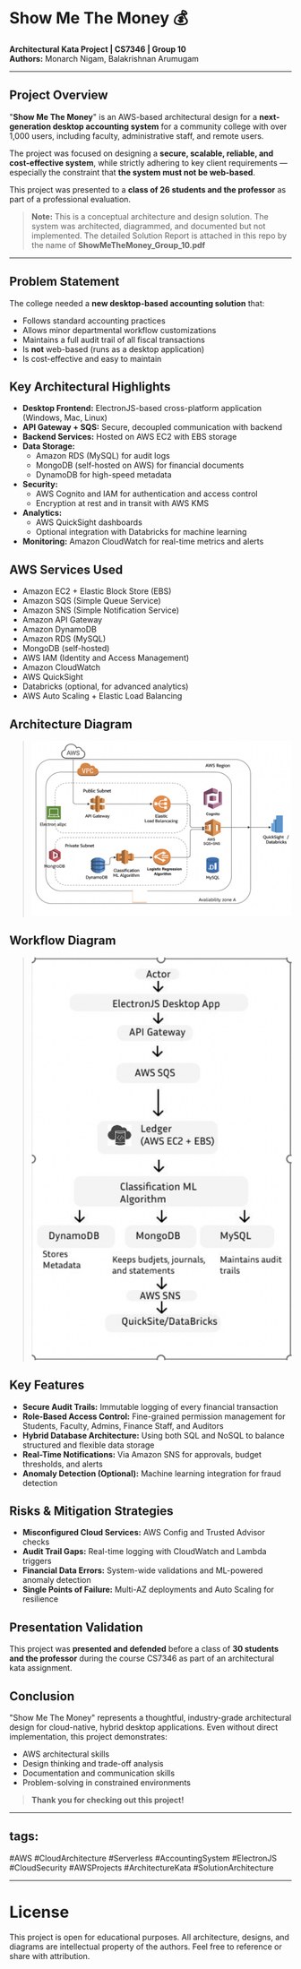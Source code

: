 # Show Me The Money 💰

**Architectural Kata Project | CS7346 | Group 10**  
**Authors:** Monarch Nigam, Balakrishnan Arumugam

---

## Project Overview

"**Show Me The Money**" is an AWS-based architectural design for a **next-generation desktop accounting system** for a community college with over 1,000 users, including faculty, administrative staff, and remote users.

The project was focused on designing a **secure, scalable, reliable, and cost-effective system**, while strictly adhering to key client requirements — especially the constraint that **the system must not be web-based**.

This project was presented to a **class of 26 students and the professor** as part of a professional evaluation.

> **Note:** This is a conceptual architecture and design solution. The system was architected, diagrammed, and documented but not implemented. The detailed Solution Report is attached in this repo by the name of **ShowMeTheMoney_Group_10.pdf** 

---

## Problem Statement

The college needed a **new desktop-based accounting solution** that:

- Follows standard accounting practices
- Allows minor departmental workflow customizations
- Maintains a full audit trail of all fiscal transactions
- Is **not** web-based (runs as a desktop application)
- Is cost-effective and easy to maintain


## Key Architectural Highlights

- **Desktop Frontend:** ElectronJS-based cross-platform application (Windows, Mac, Linux)
- **API Gateway + SQS:** Secure, decoupled communication with backend
- **Backend Services:** Hosted on AWS EC2 with EBS storage
- **Data Storage:**
  - Amazon RDS (MySQL) for audit logs
  - MongoDB (self-hosted on AWS) for financial documents
  - DynamoDB for high-speed metadata
- **Security:**
  - AWS Cognito and IAM for authentication and access control
  - Encryption at rest and in transit with AWS KMS
- **Analytics:**
  - AWS QuickSight dashboards
  - Optional integration with Databricks for machine learning
- **Monitoring:** Amazon CloudWatch for real-time metrics and alerts


## AWS Services Used

- Amazon EC2 + Elastic Block Store (EBS)
- Amazon SQS (Simple Queue Service)
- Amazon SNS (Simple Notification Service)
- Amazon API Gateway
- Amazon DynamoDB
- Amazon RDS (MySQL)
- MongoDB (self-hosted)
- AWS IAM (Identity and Access Management)
- Amazon CloudWatch
- AWS QuickSight
- Databricks (optional, for advanced analytics)
- AWS Auto Scaling + Elastic Load Balancing


## Architecture Diagram

> ![Architecture Diagram](./AWS_Arch_Diag.png)

## Workflow Diagram

> ![Architecture Diagram](./Workflow_Diag.png)


## Key Features

- **Secure Audit Trails:** Immutable logging of every financial transaction
- **Role-Based Access Control:** Fine-grained permission management for Students, Faculty, Admins, Finance Staff, and Auditors
- **Hybrid Database Architecture:** Using both SQL and NoSQL to balance structured and flexible data storage
- **Real-Time Notifications:** Via Amazon SNS for approvals, budget thresholds, and alerts
- **Anomaly Detection (Optional):** Machine learning integration for fraud detection


## Risks & Mitigation Strategies

- **Misconfigured Cloud Services:** AWS Config and Trusted Advisor checks
- **Audit Trail Gaps:** Real-time logging with CloudWatch and Lambda triggers
- **Financial Data Errors:** System-wide validations and ML-powered anomaly detection
- **Single Points of Failure:** Multi-AZ deployments and Auto Scaling for resilience


## Presentation Validation

This project was **presented and defended** before a class of **30 students and the professor** during the course CS7346 as part of an architectural kata assignment.


## Conclusion

"Show Me The Money" represents a thoughtful, industry-grade architectural design for cloud-native, hybrid desktop applications. Even without direct implementation, this project demonstrates:

- AWS architectural skills
- Design thinking and trade-off analysis
- Documentation and communication skills
- Problem-solving in constrained environments

> **Thank you for checking out this project!**

---

## tags: 
#AWS #CloudArchitecture #Serverless #AccountingSystem #ElectronJS #CloudSecurity #AWSProjects #ArchitectureKata #SolutionArchitecture

---

# License

This project is open for educational purposes. All architecture, designs, and diagrams are intellectual property of the authors. Feel free to reference or share with attribution.
